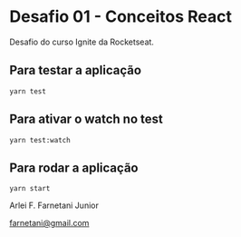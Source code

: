 # Desafio 01 - Conceitos React

Desafio do curso Ignite da Rocketseat.

## Para testar a aplicação

```
yarn test
```

## Para ativar o watch no test

```
yarn test:watch
```

## Para rodar a aplicação

```
yarn start
```

Arlei F. Farnetani Junior

farnetani@gmail.com
